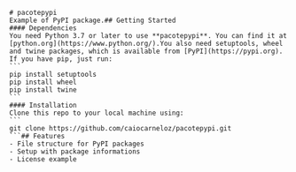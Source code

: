 ````
# pacotepypi
Example of PyPI package.## Getting Started
#### Dependencies
You need Python 3.7 or later to use **pacotepypi**. You can find it at [python.org](https://www.python.org/).You also need setuptools, wheel and twine packages, which is available from [PyPI](https://pypi.org). If you have pip, just run:
```
pip install setuptools
pip install wheel
pip install twine
```
#### Installation
Clone this repo to your local machine using:
```
git clone https://github.com/caiocarneloz/pacotepypi.git
```## Features
- File structure for PyPI packages
- Setup with package informations
- License example
````


